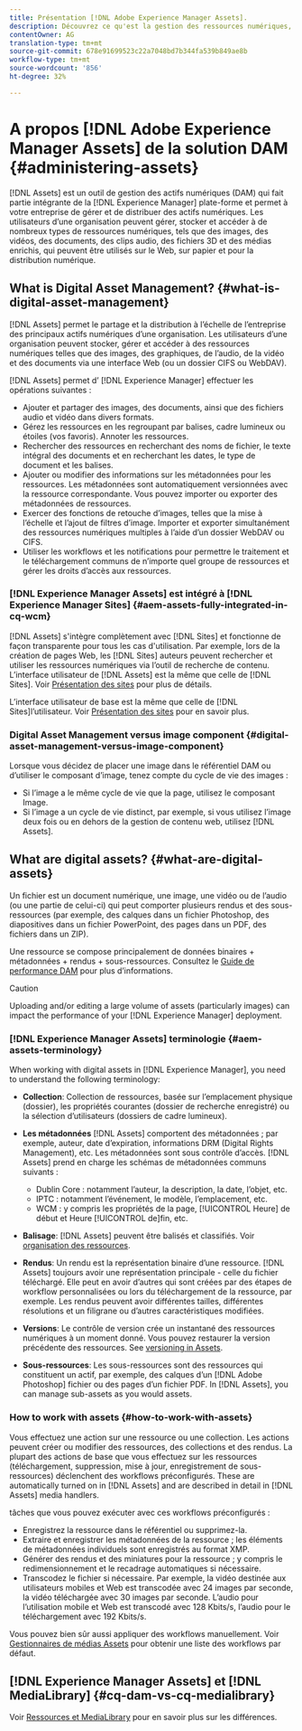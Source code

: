```yaml
---
title: Présentation [!DNL Adobe Experience Manager Assets].
description: Découvrez ce qu'est la gestion des ressources numériques, ses cas d'utilisation, [!DNL Adobe Experience Manager Asset] et l'offre.
contentOwner: AG
translation-type: tm+mt
source-git-commit: 678e91699523c22a7048bd7b344fa539b849ae8b
workflow-type: tm+mt
source-wordcount: '856'
ht-degree: 32%

---
```



# A propos [!DNL Adobe Experience Manager Assets] de la solution DAM {#administering-assets}

[!DNL Assets] est un outil de gestion des actifs numériques (DAM) qui fait partie intégrante de la [!DNL Experience Manager] plate-forme et permet à votre entreprise de gérer et de distribuer des actifs numériques. Les utilisateurs d’une organisation peuvent gérer, stocker et accéder à de nombreux types de ressources numériques, tels que des images, des vidéos, des documents, des clips audio, des fichiers 3D et des médias enrichis, qui peuvent être utilisés sur le Web, sur papier et pour la distribution numérique.

## What is Digital Asset Management? {#what-is-digital-asset-management}

[!DNL Assets] permet le partage et la distribution à l’échelle de l’entreprise des principaux actifs numériques d’une organisation. Les utilisateurs d’une organisation peuvent stocker, gérer et accéder à des ressources numériques telles que des images, des graphiques, de l’audio, de la vidéo et des documents via une interface Web (ou un dossier CIFS ou WebDAV).

[!DNL Assets] permet d’ [!DNL Experience Manager] effectuer les opérations suivantes :

* Ajouter et partager des images, des documents, ainsi que des fichiers audio et vidéo dans divers formats.
* Gérez les ressources en les regroupant par balises, cadre lumineux ou étoiles (vos favoris). Annoter les ressources.
* Rechercher des ressources en recherchant des noms de fichier, le texte intégral des documents et en recherchant les dates, le type de document et les balises.
* Ajouter ou modifier des informations sur les métadonnées pour les ressources. Les métadonnées sont automatiquement versionnées avec la ressource correspondante. Vous pouvez importer ou exporter des métadonnées de ressources.
* Exercer des fonctions de retouche d’images, telles que la mise à l’échelle et l’ajout de filtres d’image. Importer et exporter simultanément des ressources numériques multiples à l’aide d’un dossier WebDAV ou CIFS.
* Utiliser les workflows et les notifications pour permettre le traitement et le téléchargement communs de n’importe quel groupe de ressources et gérer les droits d’accès aux ressources.

### [!DNL Experience Manager Assets] est intégré à [!DNL Experience Manager Sites] {#aem-assets-fully-integrated-in-cq-wcm}

[!DNL Assets] s&#39;intègre complètement avec [!DNL Sites] et fonctionne de façon transparente pour tous les cas d&#39;utilisation. Par exemple, lors de la création de pages Web, les [!DNL Sites] auteurs peuvent rechercher et utiliser les ressources numériques via l’outil de recherche de contenu. L’interface utilisateur de [!DNL Assets] est la même que celle de [!DNL Sites]. Voir [Présentation des sites](/help/sites-authoring/page-authoring.md) pour plus de détails.

L’interface utilisateur de base est la même que celle de [!DNL Sites]l’utilisateur. Voir [Présentation des sites](/help/sites-authoring/page-authoring.md) pour en savoir plus.

### Digital Asset Management versus image component {#digital-asset-management-versus-image-component}

Lorsque vous décidez de placer une image dans le référentiel DAM ou d’utiliser le composant d’image, tenez compte du cycle de vie des images :

* Si l’image a le même cycle de vie que la page, utilisez le composant Image.
* Si l’image a un cycle de vie distinct, par exemple, si vous utilisez l’image deux fois ou en dehors de la gestion de contenu web, utilisez [!DNL Assets].

## What are digital assets? {#what-are-digital-assets}

Un fichier est un document numérique, une image, une vidéo ou de l’audio (ou une partie de celui-ci) qui peut comporter plusieurs rendus et des sous-ressources (par exemple, des calques dans un fichier Photoshop, des diapositives dans un fichier PowerPoint, des pages dans un PDF, des fichiers dans un ZIP).

Une ressource se compose principalement de données binaires + métadonnées + rendus + sous-ressources. Consultez le [Guide de performance DAM](/help/sites-deploying/assets-performance-sizing.md) pour plus d’informations.

>[!CAUTION]
>
>Uploading and/or editing a large volume of assets (particularly images) can impact the performance of your [!DNL Experience Manager] deployment.

### [!DNL Experience Manager Assets] terminologie {#aem-assets-terminology}

When working with digital assets in [!DNL Experience Manager], you need to understand the following terminology:

* **Collection**: Collection de ressources, basée sur l’emplacement physique (dossier), les propriétés courantes (dossier de recherche enregistré) ou la sélection d’utilisateurs (dossiers de cadre lumineux).

* **Les métadonnées** [!DNL Assets] comportent des métadonnées ; par exemple, auteur, date d’expiration, informations DRM (Digital Rights Management), etc. Les métadonnées sont sous contrôle d’accès. [!DNL Assets] prend en charge les schémas de métadonnées communs suivants :

   * Dublin Core : notamment l’auteur, la description, la date, l’objet, etc.
   * IPTC : notamment l’événement, le modèle, l’emplacement, etc.
   * WCM : y compris les propriétés de la page, [!UICONTROL Heure] de début et Heure [!UICONTROL de]fin, etc.

* **Balisage**: [!DNL Assets] peuvent être balisés et classifiés. Voir [organisation des ressources](/help/assets/organize-assets.md).

* **Rendus**: Un rendu est la représentation binaire d’une ressource. [!DNL Assets] toujours avoir une représentation principale - celle du fichier téléchargé. Elle peut en avoir d’autres qui sont créées par des étapes de workflow personnalisées ou lors du téléchargement de la ressource, par exemple. Les rendus peuvent avoir différentes tailles, différentes résolutions et un filigrane ou d’autres caractéristiques modifiées.

* **Versions**: Le contrôle de version crée un instantané des ressources numériques à un moment donné. Vous pouvez restaurer la version précédente des ressources. See [versioning in Assets](managing-assets-touch-ui.md#asset-versioning).

* **Sous-ressources**: Les sous-ressources sont des ressources qui constituent un actif, par exemple, des calques d’un [!DNL Adobe Photoshop] fichier ou des pages d’un fichier PDF. In [!DNL Assets], you can manage sub-assets as you would assets.

### How to work with assets {#how-to-work-with-assets}

Vous effectuez une action sur une ressource ou une collection. Les actions peuvent créer ou modifier des ressources, des collections et des rendus. La plupart des actions de base que vous effectuez sur les ressources (téléchargement, suppression, mise à jour, enregistrement de sous-ressources) déclenchent des workflows préconfigurés. These are automatically turned on in [!DNL Assets] and are described in detail in [!DNL Assets] media handlers.

tâches que vous pouvez exécuter avec ces workflows préconfigurés :

* Enregistrez la ressource dans le référentiel ou supprimez-la.
* Extraire et enregistrer les métadonnées de la ressource ; les éléments de métadonnées individuels sont enregistrés au format XMP.
* Générer des rendus et des miniatures pour la ressource ; y compris le redimensionnement et le recadrage automatiques si nécessaire.
* Transcodez le fichier si nécessaire. Par exemple, la vidéo destinée aux utilisateurs mobiles et Web est transcodée avec 24 images par seconde, la vidéo téléchargée avec 30 images par seconde. L’audio pour l’utilisation mobile et Web est transcodé avec 128 Kbits/s, l’audio pour le téléchargement avec 192 Kbits/s.

Vous pouvez bien sûr aussi appliquer des workflows manuellement. Voir [Gestionnaires de médias Assets](/help/assets/media-handlers.md) pour obtenir une liste des workflows par défaut.

## [!DNL Experience Manager Assets] et [!DNL MediaLibrary] {#cq-dam-vs-cq-medialibrary}

Voir [Ressources et MediaLibrary](/help/assets/medialibrary.md) pour en savoir plus sur les différences.
